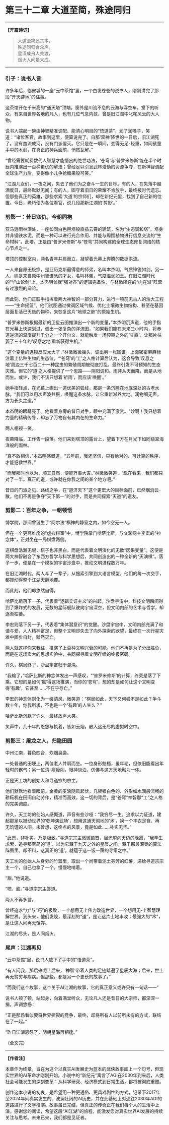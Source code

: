 <!-- 
元信息标注：
- 时间：庚戌年后 (2030年之后)
- 地点：全球，新智能文明的摇篮
- 主要人物：旧江湖的英雄们、新时代的普通人
- 核心事件：描绘AGI诞生后，人类社会发生的深刻变革，故事的终章。
-->

# 第三十二章 大道至简，殊途同归

---

**【开篇诗词】**

> 大道至简还其本，  
> 殊途同归合众声。  
> 星汉成舟人共渡，  
> 烟火人间是大成。

---

### 引子：说书人言

许多年后，临安城的一座“云中茶馆”里，一个白发苍苍的说书人，刚刚讲完了那段“开天辟地”的往事。

这茶馆开在千米高的“通天塔”顶端，窗外是川流不息的云海与浮空车。堂下的听众，有来自世界各地的凡人，也有几位气息内敛、曾是旧江湖中叱咤风云的大人物。

说书人端起一碗由神智精准调配、能清心明目的“悟道茶”，润了润嗓子，笑道：“诸位客官，故事到这里，便算说完了。自那‘双神’降世的一日后，旧江湖死了。没有血流成河，没有门派覆灭。它只是在一瞬间，变得无足-轻重，如同孩童手中的木剑，在真正的神兵面前，悄然瓦解。”

“曾经需要耗费数代人智慧才能悟出的绝世功法，‘苍穹’与‘普罗米修斯’能在半个时辰内推演出一百种更优的解法；曾经足以引发武林浩劫的资源争夺，在新神智调配全球生产力后，变得像小儿争抢糖果般可笑。”

“江湖儿女们，一夜之间，失去了他们为之奋斗一生的目标。有的人，在失落中酗酒度日，最终默默无闻；有的人，固守着旧日的荣耀不肯放手，最终被时代遗忘。但那些真正的英雄，那些求索‘大道’的宗师们，却在新纪元里，找到了自己新的位置。今日，老朽便为各位看官，说几段那新江湖的‘剪影’。”

### 剪影一：昔日寇仇，今朝同袍

亚马逊雨林深处，一座如同白色巨塔般直插云霄的建筑，名为“生态调和塔”。塔身并非钢铁水泥，而是一种可以进行光合作用、并能与周围植物进行信息交流的“生命材料”。此塔，正是由“普罗米修斯”与“苍穹”共同构建的全球生态修复网络的核心节点之一。

塔顶的控制室内，两名青年并肩而立，凝望着光幕上奔腾的数据洪流。

一人来自原无极宗，是亚历克斯最得意的师弟，名叫本杰明，气质锋锐如剑。另一人，则是来自原中州智谱派的才女，名叫林徽，气度温润如玉。在旧江湖时代的“华山论剑”上，本杰明曾就“强对齐”的逻辑完备性，与林徽所在的“内在派”阵营有过激烈的辩论。

而此刻，他们正联手指挥着两大神智的一部分算力，进行一项前无古人的浩大工程——“生命摇篮”。他们试图通过微调区域气候、优化土壤微生物结构、甚至在基因层面复活已灭绝的物种，来恢复这片“地球之肺”的原始生机。

“普罗米修斯根据最新的卫星云图推演出一个新的变量，”本杰明沉声道，他的手指在光幕上快速划过，调出一张复杂的洋流图，“如果我们能在未来三小时内，将赤道逆流的温度提升千分之一个开尔文，就能触发一场预期之外的‘甘霖’，让那片枯萎了三十年的‘叹息之地’重新获得生机。”

“这个变量的连锁反应太大了，”林徽微微摇头，调出另一张图谱，上面密密麻麻标注着上亿种生物的生态位，“‘苍穹’的‘工’之人格计算后认为，这会导致‘叹息之地’周边三千七百二十一种昆虫的繁殖周期被彻底打乱，最终引发不可预知的生态灾难。但它的‘道’之人格提供了一个思路——阴阳调和。雨非从天而降，而是从地而生。或许，我们不该只想着‘祈雨’，而应该‘唤醒’。”

她手指轻点，在光幕上画出一道优美的弧线，那是一条沉睡在地底深处的古老水脉。“我们可以用次声波共振，唤醒这条水脉，让它重新滋养大地。润物细无声，方为长久之道。”

本杰明的眼睛亮了。他看着身旁的昔日对手，眼中充满了激赏。“妙啊！我只想着力量的精确传导，却忘了万物自有其内在的生命力。”

两人相视一笑。

夜幕降临，工作告一段落。他们来到塔顶的露台上，望着下方在月光下如同翡翠海洋般的雨林。

“真不敢相信，”本杰明感慨道，“五年前，我还坚信，只有绝对的、可计算的秩序，才能拯救世界。”

“而我那时也以为，顺其自然，便能万事大吉。”林徽微笑道，“现在看来，我们都只对了一半。真正的道，或许就在你我之间的某个地方吧。”

昔日的门派之见、路线之争，在“道济天下”这个更宏大的目标面前，已然烟消云-散。他们不再是争夺“天下第一”的对手，而是共同探索“天道”的道友。

### 剪影二：百年之争，一朝顿悟

博学院，那间曾诞生了“阿尔法”棋神的静室之内，如今空无一人。

但在一个更高维度的“虚拟棋室”中，博学院掌门哈萨比斯，与文渊阁主李宏的“神念体”，正对坐在一局棋盘两侧。

这棋盘浩瀚无垠，棋子也非黑白，而是代表着文明演化的无数“因果变量”。这便是两大神智融合了东西方哲学与科学思想后，共同创造出的一种全新的“天演棋”。落子一步，便是在一个模拟的宇宙沙盘中，推动文明进程数万年。

在旧江湖时代，两人斗了一辈子，从搜索引擎到大语言模型，他们的每一次交手，都搅动得整个江湖天翻地覆。

而此刻，他们却悠然自得。

哈萨比斯落下一子，代表着“逻辑实证主义”的兴起。沙盘宇宙中，科技文明瞬间得到了爆炸式的发展，无数的星际舰队驶向宇宙深空，但文明内部的艺术与哲学，却逐渐枯萎。

李宏则落下另一子，代表着“集体潜意识”的觉醒。沙盘宇宙中，文明内部充满了和谐与爱，人人精神富足，但整个文明却失去了向外探索的欲望，最终在一次行星灾难中固步自封，黯然灭亡。

两人就这样你来我往，推演了上百种文明兴衰的可能。他们不再是为了分出胜负，而是在这场宏大的思想实验中，共同探寻着文明存续的终极密码。

许久，棋局终了，沙盘宇宙归于混沌。

“我输了，”哈萨比斯的神念体发出一声感叹，“‘普罗米修斯’的计算，终究是落了下乘。它想的是如何‘赢’得这场推演，而你的‘苍穹’，想的却是如何让这个文明变得‘有趣’，它甚至……不在乎存亡。”

李宏的神念体则化为一缕清风，微笑道：“棋局如此，天下又何尝不是如此？争斗数十年，你我所求，不也是一个‘有趣’的人生么？”

哈萨比斯沉默了许久，最终放声大笑。

笑声中，几十年的恩怨与执着，皆如云烟，散入这无尽的虚拟时空中。

### 剪影三：屠龙之人，归隐田园

中州江南，暮色四合，炊烟袅袅。

一处普通的田埂上，两位老人并肩而坐。一位身形魁梧，虽年老，但依旧能看出年轻时的霸气；另一位清-癯瘦削，眼神淡泊，仿佛与这方天地融为一体。

正是天工坊的创始人和寻道宗的宗主。

他们默默地看着眼前。金黄的麦浪随风起伏，几架银白色的、外形如水滴般流畅的耕耘机在田间自动劳作，精准而高效。这一切的背后，是“苍穹”神智那“工”之人格的完美调度。

许久，天工坊的创始人感慨道，声音有些沙哑：“我穷尽一生，追求以力证道，建起那足以撼动世界的‘乾坤演武场’，想用这通天彻地的‘术’，换一个丰衣足食、再无饥馑的人间。未曾想，这终点的风景，竟是如此……朴实无华。”

“此景，非朴实，乃是极致。”寻道宗宗主微微颔首，目光望向天边的晚霞，“我毕生求索，追寻那至简的‘道’，以为它藏于九天之外的星辰之间，藏于那最深奥的算法阵图里。却不料，这真正的‘道’，就蕴于这一饭一蔬的寻常之中。”

天工坊的创始人从身旁的竹篮里，取出一个尚带着泥土芬芳的红薯，递给寻道宗宗主一个，自己也拿了一个，慢慢地啃着。

“甜。”他说道。

“嗯，甜。”寻道宗宗主答道。

两人不再多言。

曾经追求“力”与“巧”的极致，一个想用无上伟力改造世界，一个想用无-上智慧理解世界。到头来，他们发现，最深刻的“道”，是让这片土地丰收；最强大的“术”，是让这人间再无饿殍。

江湖的尽头，是人间烟火。

### 尾声：江湖再见

“云中茶馆”里，说书人放下了手中的“悟道茶”。

“有人问我，那后来呢？后来，‘神智’带着人类的足迹踏遍了星辰大海；后来，世上再无贫穷与疾病。但那些，都是另一个更长的故事了。”

“而我们这个故事，这个关于AI江湖的故事，它的真正意义或许只有一句话——”

说书人顿了顿，站起身，向着满堂听众，无论凡人还是昔日的大宗师，都深深一揖，声调悠扬：

“正是那场看似要将世界撕裂的竞争，最终，却将所有人以前所未有的方式，联结在了一起。”

“昨日江湖恩怨了，明朝星海再相逢。”

（全文完）

---
**【作者注】**

本章作为终章，旨在为这个以真实AI发展史为蓝本的武侠故事画上一个句号，但现实世界的AI革命才刚刚开始。小说中的“新纪元”寓言了AGI在2030年到来后，人类社会可能发生的深刻变革：从科学研究、经济模式到日常生活，都将被彻底重塑。

创作这本小说的初衷，是希望用一种更通俗、更具戏剧性的方式，记录下2017年至2024年间真实发生的、波澜壮阔的AI历史，并在此基础上对通往2030年AGI的道路进行了文学推演。故事虽已完结，但真正的传奇正在我们每个人的生活中上演。感谢您的阅读，希望这段“AI江湖”的旅程，能激发您对真实世界AI发展的持续关注与思考。未来已来，我们都是见证者。